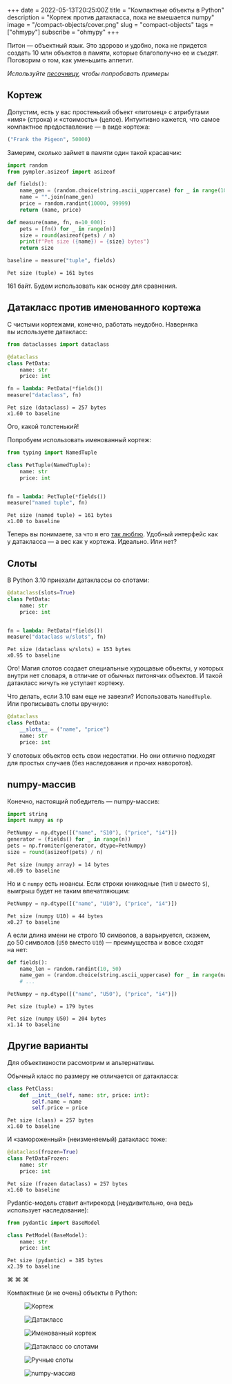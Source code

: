 +++
date = 2022-05-13T20:25:00Z
title = "Компактные объекты в Python"
description = "Кортеж против датакласса, пока не вмешается numpy"
image = "/compact-objects/cover.png"
slug = "compact-objects"
tags = ["ohmypy"]
subscribe = "ohmypy"
+++

Питон — объектный язык. Это здорово и удобно, пока не придется создать 10 млн объектов в памяти, которые благополучно ее и съедят. Поговорим о том, как уменьшить аппетит.

_Используйте [песочницу](https://colab.research.google.com/drive/1oKl4rda2apWORLxYYtN9J49r3Mj3L6J9?usp=sharing), чтобы попробовать примеры_

## Кортеж

Допустим, есть у вас простенький объект «питомец» с атрибутами «имя» (строка) и «стоимость» (целое). Интуитивно кажется, что самое компактное предоставление — в виде кортежа:

```python
("Frank the Pigeon", 50000)
```

Замерим, сколько займет в памяти один такой красавчик:

```python
import random
from pympler.asizeof import asizeof

def fields():
    name_gen = (random.choice(string.ascii_uppercase) for _ in range(10))
    name = "".join(name_gen)
    price = random.randint(10000, 99999)
    return (name, price)

def measure(name, fn, n=10_000):
    pets = [fn() for _ in range(n)]
    size = round(asizeof(pets) / n)
    print(f"Pet size ({name}) = {size} bytes")
    return size

baseline = measure("tuple", fields)
```

```
Pet size (tuple) = 161 bytes
```

161 байт. Будем использовать как основу для сравнения.

## Датакласс против именованного кортежа

С чистыми кортежами, конечно, работать неудобно. Наверняка вы используете датакласс:

```python
from dataclasses import dataclass

@dataclass
class PetData:
    name: str
    price: int

fn = lambda: PetData(*fields())
measure("dataclass", fn)
```

```
Pet size (dataclass) = 257 bytes
x1.60 to baseline
```

Ого, какой толстенький!

Попробуем использовать именованный кортеж:

```python
from typing import NamedTuple

class PetTuple(NamedTuple):
    name: str
    price: int


fn = lambda: PetTuple(*fields())
measure("named tuple", fn)
```

```
Pet size (named tuple) = 161 bytes
x1.00 to baseline
```

Теперь вы понимаете, за что я его [так люблю](/namedtuple/). Удобный интерфейс как у датакласса — а вес как у кортежа. Идеально. Или нет?

## Слоты

В Python 3.10 приехали датаклассы со слотами:

```python
@dataclass(slots=True)
class PetData:
    name: str
    price: int


fn = lambda: PetData(*fields())
measure("dataclass w/slots", fn)
```

```
Pet size (dataclass w/slots) = 153 bytes
x0.95 to baseline
```

Ого! Магия слотов создает специальные худощавые объекты, у которых внутри нет словаря, в отличие от обычных питонячих объектов. И такой датакласс ничуть не уступает кортежу.

Что делать, если 3.10 вам еще не завезли? Использовать `NamedTuple`. Или прописывать слоты вручную:

```python
@dataclass
class PetData:
    __slots__ = ("name", "price")
    name: str
    price: int
```

У слотовых объектов есть свои недостатки. Но они отлично подходят для простых случаев (без наследования и прочих наворотов).

## numpy-массив

Конечно, настоящий победитель — numpy-массив:

```python
import string
import numpy as np

PetNumpy = np.dtype([("name", "S10"), ("price", "i4")])
generator = (fields() for _ in range(n))
pets = np.fromiter(generator, dtype=PetNumpy)
size = round(asizeof(pets) / n)
```

```
Pet size (numpy array) = 14 bytes
x0.09 to baseline
```

Но и с `numpy` есть нюансы. Если строки юникодные (тип `U` вместо `S`), выигрыш будет не таким впечатляющим:

```python
PetNumpy = np.dtype([("name", "U10"), ("price", "i4")])
```

```
Pet size (numpy U10) = 44 bytes
x0.27 to baseline
```

А если длина имени не строго 10 символов, а варьируется, скажем, до 50 символов (`U50` вместо `U10`) — преимущества и вовсе сходят на нет:

```python
def fields():
    name_len = random.randint(10, 50)
    name_gen = (random.choice(string.ascii_uppercase) for _ in range(name_len))
    # ...

PetNumpy = np.dtype([("name", "U50"), ("price", "i4")])
```

```
Pet size (tuple) = 179 bytes

Pet size (numpy U50) = 204 bytes
x1.14 to baseline
```

## Другие варианты

Для объективности рассмотрим и альтернативы.

Обычный класс по размеру не отличается от датакласса:

```python
class PetClass:
    def __init__(self, name: str, price: int):
        self.name = name
        self.price = price
```

```
Pet size (class) = 257 bytes
x1.60 to baseline
```

И «замороженный» (неизменяемый) датакласс тоже:

```python
@dataclass(frozen=True)
class PetDataFrozen:
    name: str
    price: int
```

```
Pet size (frozen dataclass) = 257 bytes
x1.60 to baseline
```

Pydantic-модель ставит антирекорд (неудивительно, она ведь использует наследование):

```python
from pydantic import BaseModel

class PetModel(BaseModel):
    name: str
    price: int
```

```
Pet size (pydantic) = 385 bytes
x2.39 to baseline
```

<p class="align-center">⌘&nbsp;⌘&nbsp;⌘</p>

Компактные (и не очень) объекты в Python:

<div class="row">
<div class="col-xs-12 col-sm-4">
<figure><img alt="Кортеж" src="tuple.png"></figure>
</div>
<div class="col-xs-12 col-sm-4">
<figure><img alt="Датакласс" src="dataclass.png"></figure>
</div>
<div class="col-xs-12 col-sm-4">
<figure><img alt="Именованный кортеж" src="named-tuple.png"></figure>
</div>
</div>

<div class="row">
<div class="col-xs-12 col-sm-4">
<figure><img alt="Датакласс со слотами" src="dataclass-slots.png"></figure>
</div>
<div class="col-xs-12 col-sm-4">
<figure><img alt="Ручные слоты" src="manual-slots.png"></figure>
</div>
<div class="col-xs-12 col-sm-4">
<figure><img alt="numpy-массив" src="np-array.png"></figure>
</div>
</div>
